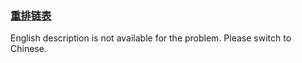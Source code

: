 ### [重排链表](https://leetcode.com/problems/LGjMqU)

<p>English description is not available for the problem. Please switch to Chinese.</p>
